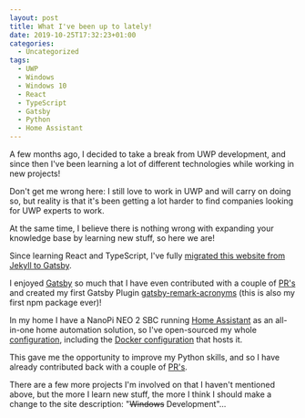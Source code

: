 ```yaml
---
layout: post
title: What I've been up to lately!
date: 2019-10-25T17:32:23+01:00
categories:
  - Uncategorized
tags:
  - UWP
  - Windows
  - Windows 10
  - React
  - TypeScript
  - Gatsby
  - Python
  - Home Assistant
---
```


A few months ago, I decided to take a break from UWP development, and since then I've been learning a lot of different technologies while working in new projects!

Don't get me wrong here: I still love to work in UWP and will carry on doing so, but reality is that it's been getting a lot harder to find companies looking for UWP experts to work.

At the same time, I believe there is nothing wrong with expanding your knowledge base by learning new stuff, so here we are!

Since learning React and TypeScript, I've fully [migrated this website from Jekyll to Gatsby](/2019/07/30/migrated-from-jekyll-gatsby/).

I enjoyed [Gatsby](https://www.gatsbyjs.org/) so much that I have even contributed with a couple of [PR's](https://github.com/gatsbyjs/gatsby/pulls?q=author%3APedroLamas) and created my first Gatsby Plugin [gatsby-remark-acronyms](https://www.npmjs.com/package/gatsby-remark-acronyms) (this is also my first npm package ever)!

In my home I have a NanoPi NEO 2 SBC running [Home Assistant](https://www.home-assistant.io/) as an all-in-one home automation solution, so I've open-sourced my whole [configuration](https://github.com/PedroLamas/home-assistant-config), including the [Docker configuration](https://github.com/PedroLamas/nanopineo2-docker-config) that hosts it.

This gave me the opportunity to improve my Python skills, and so I have already contributed back with a couple of [PR's](https://github.com/home-assistant/home-assistant/pulls?q=author%3APedroLamas).

There are a few more projects I'm involved on that I haven't mentioned above, but the more I learn new stuff, the more I think I should make a change to the site description: "~~Windows~~ Development"...
